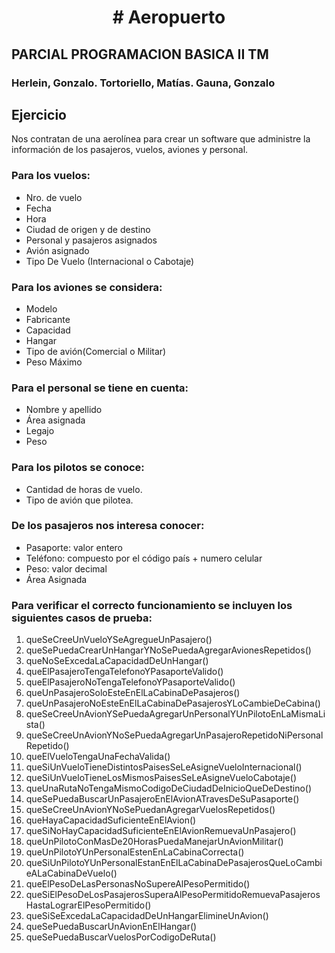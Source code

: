<h1 align="center"># Aeropuerto</h1>



## PARCIAL PROGRAMACION BASICA II TM
### Herlein, Gonzalo. Tortoriello, Matías. Gauna, Gonzalo

## Ejercicio
Nos contratan de una aerolínea para crear un software que administre la información de los pasajeros, vuelos, aviones y personal. 

### Para los vuelos: 
-	Nro. de vuelo
-	Fecha
-	Hora
-	Ciudad de origen y de destino
-	Personal y pasajeros asignados
-	Avión asignado
- Tipo De Vuelo (Internacional o Cabotaje)
 
### Para los aviones se considera:
-	Modelo
-	Fabricante
-	Capacidad 
-	Hangar 
-	Tipo de avión(Comercial o Militar)
-	Peso Máximo

### Para el personal se tiene en cuenta:
-	Nombre y apellido
-	Área asignada
-	Legajo
- Peso

### Para los pilotos se conoce:
-	Cantidad de horas de vuelo.
-	Tipo de avión que pilotea.

### De los pasajeros nos interesa conocer:
-	Pasaporte: valor entero
-	Teléfono: compuesto por el código país + numero celular
-	Peso: valor decimal
-	Área Asignada
	
### Para verificar el correcto funcionamiento se incluyen los siguientes casos de prueba: 
1.	queSeCreeUnVueloYSeAgregueUnPasajero()
2.	queSePuedaCrearUnHangarYNoSePuedaAgregarAvionesRepetidos()
3.	queNoSeExcedaLaCapacidadDeUnHangar()
4.	queElPasajeroTengaTelefonoYPasaporteValido()
5.	queElPasajeroNoTengaTelefonoYPasaporteValido()
6.	queUnPasajeroSoloEsteEnElLaCabinaDePasajeros()
7.	queUnPasajeroNoEsteEnElLaCabinaDePasajerosYLoCambieDeCabina()
8.	queSeCreeUnAvionYSePuedaAgregarUnPersonalYUnPilotoEnLaMismaLista()
9.	queSeCreeUnAvionYNoSePuedaAgregarUnPasajeroRepetidoNiPersonalRepetido()
10.	queElVueloTengaUnaFechaValida()
11.	queSiUnVueloTieneDistintosPaisesSeLeAsigneVueloInternacional()
12.	queSiUnVueloTieneLosMismosPaisesSeLeAsigneVueloCabotaje()
13.	queUnaRutaNoTengaMismoCodigoDeCiudadDeInicioQueDeDestino()
14.	queSePuedaBuscarUnPasajeroEnElAvionATravesDeSuPasaporte()
15.	 queSeCreeUnAvionYNoSePuedanAgregarVuelosRepetidos()
16.	 queHayaCapacidadSuficienteEnElAvion()
17.	 queSiNoHayCapacidadSuficienteEnElAvionRemuevaUnPasajero()
18.	 queUnPilotoConMasDe20HorasPuedaManejarUnAvionMilitar()
19.	 queUnPilotoYUnPersonalEstenEnLaCabinaCorrecta()
20.	 queSiUnPilotoYUnPersonalEstanEnElLaCabinaDePasajerosQueLoCambieALaCabinaDeVuelo()
21.	 queElPesoDeLasPersonasNoSupereAlPesoPermitido()
22.	 queSiElPesoDeLosPasajerosSuperaAlPesoPermitidoRemuevaPasajerosHastaLograrElPesoPermitido()
23.	 queSiSeExcedaLaCapacidadDeUnHangarElimineUnAvion()
24.	 queSePuedaBuscarUnAvionEnElHangar()
25.	 queSePuedaBuscarVuelosPorCodigoDeRuta()

